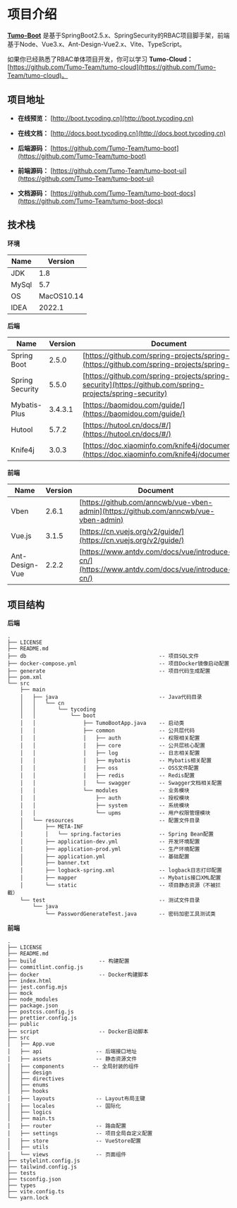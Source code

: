# 项目介绍

**[Tumo-Boot](https://github.com/Tumo-Team/tumo-boot)** 是基于SpringBoot2.5.x、SpringSecurity的RBAC项目脚手架，前端基于Node、Vue3.x、Ant-Design-Vue2.x、Vite、TypeScript。

如果你已经熟悉了RBAC单体项目开发，你可以学习 **Tumo-Cloud：** [https://github.com/Tumo-Team/tumo-cloud](https://github.com/Tumo-Team/tumo-cloud)。

## 项目地址

- **在线预览：** [http://boot.tycoding.cn](http://boot.tycoding.cn)
- **在线文档：** [http://docs.boot.tycoding.cn](http://docs.boot.tycoding.cn)

- **后端源码：** [https://github.com/Tumo-Team/tumo-boot](https://github.com/Tumo-Team/tumo-boot)
- **前端源码：** [https://github.com/Tumo-Team/tumo-boot-ui](https://github.com/Tumo-Team/tumo-boot-ui)
- **文档源码：** [https://github.com/Tumo-Team/tumo-boot-docs](https://github.com/Tumo-Team/tumo-boot-docs)

## 技术栈

**环境**

| Name  | Version    |
| ----- | ---------- |
| JDK   | 1.8        |
| MySql | 5.7        |
| OS    | MacOS10.14 |
| IDEA  | 2022.1     |

**后端**

| Name            | Version | Document                                                     |
| --------------- | ------- | ------------------------------------------------------------ |
| Spring Boot     | 2.5.0   | [https://github.com/spring-projects/spring-boot](https://github.com/spring-projects/spring-boot) |
| Spring Security | 5.5.0   | [https://github.com/spring-projects/spring-security](https://github.com/spring-projects/spring-security) |
| Mybatis-Plus    | 3.4.3.1   | [https://baomidou.com/guide/](https://baomidou.com/guide/)   |
| Hutool          | 5.7.2   | [https://hutool.cn/docs/#/](https://hutool.cn/docs/#/)       |
| Knife4j         | 3.0.3   | [https://doc.xiaominfo.com/knife4j/documentation/](https://doc.xiaominfo.com/knife4j/documentation/) |

**前端**

| Name           | Version | Document                                                     |
| -------------- | ------- | ------------------------------------------------------------ |
| Vben          | 2.6.1  | [https://github.com/anncwb/vue-vben-admin](https://github.com/anncwb/vue-vben-admin) |
| Vue.js         | 3.1.5     | [https://cn.vuejs.org/v2/guide/](https://cn.vuejs.org/v2/guide/) |
| Ant-Design-Vue | 2.2.2   | [https://www.antdv.com/docs/vue/introduce-cn/](https://www.antdv.com/docs/vue/introduce-cn/) |

## 项目结构

**后端**

```
.
├── LICENSE
├── README.md
├── db											-- 项目SQL文件
├── docker-compose.yml							-- 项目Docker镜像启动配置
├── generate									-- 项目代码生成配置
├── pom.xml
└── src
    ├── main
    │   ├── java								-- Java代码目录
    │   │   └── cn
    │   │       └── tycoding
    │   │           └── boot
    │   │               ├── TumoBootApp.java	-- 启动类
    │   │               ├── common				-- 公共层代码
    │   │               │   ├── auth			-- 权限相关配置
    │   │               │   ├── core			-- 公共层核心配置
    │   │               │   ├── log				-- 日志相关配置
    │   │               │   ├── mybatis			-- Mybatis相关配置
    │   │               │   ├── oss			    -- OSS文件配置
    │   │               │   ├── redis			-- Redis配置
    │   │               │   └── swagger			-- Swagger文档相关配置
    │   │               └── modules				-- 业务模块
    │   │                   ├── auth			-- 授权模块
    │   │                   ├── system			-- 系统模块
    │   │                   └── upms			-- 用户权限管理模块
    │   └── resources							-- 配置文件目录
    │       ├── META-INF
    │       │   └── spring.factories			-- Spring Bean配置
    │       ├── application-dev.yml				-- 开发环境配置
    │       ├── application-prod.yml			-- 生产环境配置
    │       ├── application.yml					-- 基础配置
    │       ├── banner.txt
    │       ├── logback-spring.xml				-- logback日志打印配置
    │       ├── mapper							-- Mybatis接口XML配置
    │       └── static							-- 项目静态资源（不被拦截）
    └── test									-- 测试文件目录
        └── java
            └── PasswordGenerateTest.java		-- 密码加密工具测试类
```



**前端**

```
.
├── LICENSE
├── README.md
├── build					 -- 构建配置
├── commitlint.config.js
├── docker					 -- Docker构建脚本
├── index.html
├── jest.config.mjs
├── mock
├── node_modules
├── package.json
├── postcss.config.js
├── prettier.config.js
├── public
├── script					 -- Docker启动脚本
├── src
│   ├── App.vue
│   ├── api				  	-- 后端接口地址
│   ├── assets				-- 静态资源文件
│   ├── components		   -- 全局封装的组件
│   ├── design
│   ├── directives
│   ├── enums
│   ├── hooks
│   ├── layouts			    -- Layout布局主键
│   ├── locales			    -- 国际化
│   ├── logics
│   ├── main.ts
│   ├── router			    -- 路由配置
│   ├── settings		    -- 项目全局自定义配置
│   ├── store			    -- VueStore配置
│   ├── utils
│   └── views			    -- 页面组件
├── stylelint.config.js
├── tailwind.config.js
├── tests
├── tsconfig.json
├── types
├── vite.config.ts
└── yarn.lock
```

